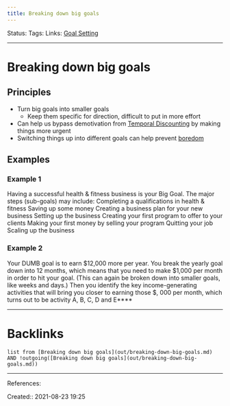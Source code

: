 ```yaml
---
title: Breaking down big goals
---
```

Status: 
Tags: 
Links: [Goal Setting](out/goal-setting.md)
___
# Breaking down big goals
## Principles
- Turn big goals into smaller goals
	- Keep them specific for direction, difficult to put in more effort
- Can help us bypass demotivation from [Temporal Discounting](out/temporal-discounting.md) by making things more urgent
- Switching things up into different goals can help prevent [boredom](out/boredom.md)
## Examples
### Example 1
Having a successful health & fitness business is your Big Goal. The major steps (sub-goals) may include: Completing a qualifications in health & fitness Saving up some money Creating a business plan for your new business Setting up the business Creating your first program to offer to your clients Making your first money by selling your program Quitting your job Scaling up the business
### Example 2
Your DUMB goal is to earn $12,000 more per year. You break the yearly goal down into 12 months, which means that you need to make $1,000 per month in order to hit your goal. (This can again be broken down into smaller goals, like weeks and days.) Then you identify the key income-generating activities that will bring you closer to earning those $, 000 per month, which turns out to be activity A, B, C, D and E****
___
# Backlinks
```dataview
list from [Breaking down big goals](out/breaking-down-big-goals.md) AND !outgoing([Breaking down big goals](out/breaking-down-big-goals.md))
```
___
References:

Created:: 2021-08-23 19:25
